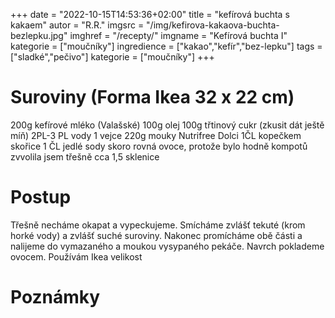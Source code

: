 
+++
date = "2022-10-15T14:53:36+02:00"
title = "kefírová buchta s kakaem"
autor = "R.R."
imgsrc = "/img/kefirova-kakaova-buchta-bezlepku.jpg"
imghref = "/recepty/"
imgname = "Kefírová buchta I"
kategorie = ["moučníky"]
ingredience = ["kakao","kefír","bez-lepku"]
tags = ["sladké","pečivo"]
kategorie = ["moučníky"]
+++

<!--
# Originál recept (Lateta)
Plech 26x26cm

180g mouky Nutrifree Dolci
200g mletého kokosového cukru (můžete dát normální)
120ml kefíru
120ml slunečnicového oleje
lžíčka jedlé sody
40g kakaa
1 vajíčko
30ml horké vody

V míse promíchejte mouku, cukr, jedlou sodu a kakao. Do směsi zašlehejte kefír, olej a vajíčko a na konec všlehejte horkou vodu. Upozorňuji, že těsto je řídší. Vylejte do vymazané, vysypané formy a pečte na 180 stupňů, zhruba po 30 minutách přikryjte alobalem a poté zkoušejte střed špejlí.
-->

# Suroviny (Forma Ikea 32 x 22 cm)
200g kefírové mléko (Valašské)
100g olej
100g třtinový cukr (zkusit dát ještě míň)
2PL-3 PL vody
1 vejce
220g mouky Nutrifree Dolci
1ČL kopečkem skořice
1 ČL jedlé sody skoro rovná
ovoce, protože bylo hodně kompotů zvvolila jsem třešně cca 1,5 sklenice

# Postup
Třešně necháme okapat a vypeckujeme. Smícháme zvlášť tekuté (krom horké vody) a zvlášť suché suroviny. 
Nakonec promícháme obě části a nalijeme do vymazaného a moukou vysypaného pekáče. 
Navrch poklademe ovocem.    Používám Ikea velikost 
# Poznámky